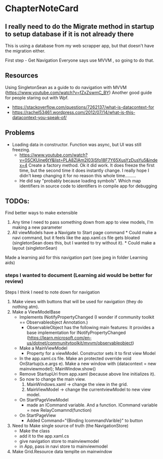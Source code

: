 # ChapterNoteCard

## I really need to do the Migrate method in startup to setup database if it is not already there
This is using a database from my web scrapper app, but that doesn't have the migration either.

First step - Get Navigation
Everyone says use MVVM , so going to do that.


## Resources
Using SingletonSean as a guide to do navigation with MVVM (https://www.youtube.com/watch?v=fZxZswmC_BY)
Another good guide for people staring out with Wpf.  
* https://stackoverflow.com/questions/7262137/what-is-datacontext-for
* https://rachel53461.wordpress.com/2012/07/14/what-is-this-datacontext-you-speak-of/

## Problems
* Loading data in constructor.  Function was async, but UI was still freezing.  
  * https://www.youtube.com/watch?v=0SCKUine6tY&list=PLA8ZIAm2I03jSfo18F7Y65XusYzDusYu5&index=4 Create a factory method.  Ok it did work.  It does freeze the first time, but the second time it does instantly change.  I really hope I didn't keep changing it for no reason this whole time.........
  * He did say "probably because loading symbols".  Which map identifiers in source code to identifiers in compile app for debugging


## TODOs:
Find better ways to make extensible
  1. Any time I need to pass something down from app to view models, I'm making a new parameter
  2. All viewModels have a Navigate to Start page command
    * Could make a navi command, but it feels like the app.xaml.cs file gets bloated (singletonSean does this, but I wanted to try without it).
    * Could make a layout (singletonSean)

Made a learning aid for this navigation part (see jpeg in folder Learning aids)


### steps I wanted to document (Learning aid would be better for review)
Steps I think I need to note down for navigation
1. Make views with buttons that will be used for navigation (they do nothing atm).
2. Make a ViewModelBase 
    * Implements INotifyPropertyChanged (I wonder if community toolkit == Observableobject Annotation.)
        * ObservableObject has the following main features:  It provides a base implementation for INotifyPropertyChanged (https://learn.microsoft.com/en-us/dotnet/communitytoolkit/mvvm/observableobject)
    * Make a MainViewModel
        * Property for a viewModel.  Constructor sets it to first view Model
    * In the app.xaml.cs file.  Make an protected override void OnStartup(s.e.args e). Make a new window with {datacontext = new mainviewmodel};  MainWindow.show()
    * Remove StartupUri from app.xaml (because above line initializes it).
    * So now to change the main view.
        1. MainWindows.xaml -> change the view in the grid.
        2. MainViewModel -> change the currentviewModel to new view model.
    * On StartPageViewModel
        * made an ICommand variable.  And a function.  ICommand variable = new RelayComamnd(function)
    * On StartPageView
        * Added Command="{Binding IcommandVarible}" to button
3. Need to Make single source of truth (the NavigationStore)
    * Make the class
    * add it to the app.xaml.cs
    * give navigation store to mainviewmodel
    * in App, pass in navi store to mainviewmodel
4. Make Grid.Resource data templte on mainwindow
